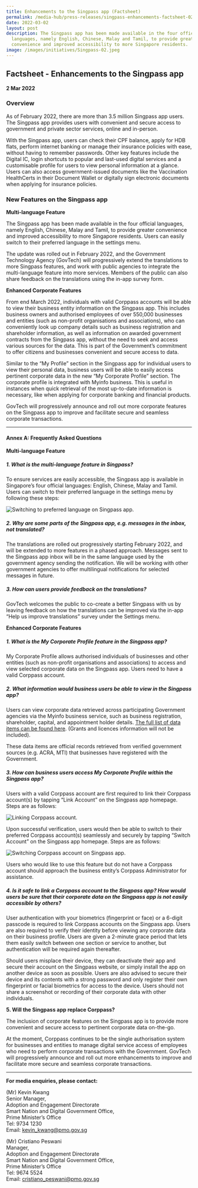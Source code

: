 ```yaml
---
title: Enhancements to the Singpass app (Factsheet)
permalink: /media-hub/press-releases/singpass-enhancements-factsheet-02032022/
date: 2022-03-02
layout: post
description: The Singpass app has been made available in the four official
  languages, namely English, Chinese, Malay and Tamil, to provide greater
  convenience and improved accessibility to more Singapore residents.
image: /images/initiatives/Singpass-02.jpeg
---
```


## Factsheet - Enhancements to the Singpass app

**2 Mar 2022**

### Overview

As of February 2022, there are more than 3.5 million Singpass app users. The Singpass app provides users with convenient and secure access to government and private sector services, online and in-person.

With the Singpass app, users can check their CPF balance, apply for HDB flats, perform internet banking or manage their insurance policies with ease, without having to remember passwords. Other key features include the Digital IC, login shortcuts to popular and last-used digital services and a customisable profile for users to view personal information at a glance. Users can also access government-issued documents like the Vaccination HealthCerts in their Document Wallet or digitally sign electronic documents when applying for insurance policies.

### New Features on the Singpass app 

**Multi-language Feature**

The Singpass app has been made available in the four official languages, namely English, Chinese, Malay and Tamil, to provide greater convenience and improved accessibility to more Singapore residents. Users can easily switch to their preferred language in the settings menu.

The update was rolled out in February 2022, and the Government Technology Agency (GovTech) will progressively extend the translations to more Singpass features, and work with public agencies to integrate the multi-language feature into more services. Members of the public can also share feedback on the translations using the in-app survey form.

**Enhanced Corporate Features**

From end March 2022, individuals with valid Corppass accounts will be able to view their business entity information on the Singpass app. This includes business owners and authorised employees of over 550,000 businesses and entities (such as non-profit organisations and associations), who can conveniently look up company details such as business registration and shareholder information, as well as information on awarded government contracts from the Singpass app, without the need to seek and access various sources for the data. This is part of the Government’s commitment to offer citizens and businesses convenient and secure access to data.

Similar to the “My Profile” section in the Singpass app for individual users to view their personal data, business users will be able to easily access pertinent corporate data in the new “My Corporate Profile” section. The corporate profile is integrated with Myinfo business. This is useful in instances when quick retrieval of the most up-to-date information is necessary, like when applying for corporate banking and financial products.

GovTech will progressively announce and roll out more corporate features on the Singpass app to improve and facilitate secure and seamless corporate transactions.

_______

#### Annex A: Frequently Asked Questions

**Multi-language Feature**

##### 1. What is the multi-language feature in Singpass?

To ensure services are easily accessible, the Singpass app is available in Singapore’s four official languages: English, Chinese, Malay and Tamil. Users can switch to their preferred language in the settings menu by following these steps:

![Switching to preferred language on Singpass app.](/images/media-hub/press-release/2022/switch-to-preferred-language-on-singpass-app.jpg)

##### 2. Why are some parts of the Singpass app, e.g. messages in the inbox, not translated?

The translations are rolled out progressively starting February 2022, and will be extended to more features in a phased approach.
Messages sent to the Singpass app inbox will be in the same language used by the government agency sending the notification. We will be working with other government agencies to offer multilingual notifications for selected messages in future.

##### 3. How can users provide feedback on the translations?

GovTech welcomes the public to co-create a better Singpass with us by leaving feedback on how the translations can be improved via the in-app “Help us improve translations” survey under the Settings menu.

**Enhanced Corporate Features**

##### 1. What is the My Corporate Profile feature in the Singpass app?

My Corporate Profile allows authorised individuals of businesses and other entities (such as non-profit organisations and associations) to access and view selected corporate data on the Singpass app. Users need to have a valid Corppass account.

##### 2. What information would business users be able to view in the Singpass app?

Users can view corporate data retrieved across participating Government agencies via the Myinfo business service, such as business registration, shareholder, capital, and appointment holder details. [The full list of data items can be found here](https://www.singpass.gov.sg/myinfobusiness/data-items). (Grants and licences information will not be included).

These data items are official records retrieved from verified government sources (e.g. ACRA, MTI) that businesses have registered with the Government.

##### 3. How can business users access My Corporate Profile within the Singpass app?

Users with a valid Corppass account are first required to link their Corppass account(s) by tapping “Link Account” on the Singpass app homepage. Steps are as follows:

![Linking Corppass account.](/images/media-hub/press-release/2022/linking-corppass-account.jpg)

Upon successful verification, users would then be able to switch to their preferred Corppass account(s) seamlessly and securely by tapping “Switch Account” on the Singpass app homepage. Steps are as follows:

![Switching Corppass account on Singpass app.](/images/media-hub/press-release/2022/switching-corppass-account-on-singpass-app.jpg)

Users who would like to use this feature but do not have a Corppass account should approach the business entity’s Corppass Administrator for assistance.

##### 4. Is it safe to link a Corppass account to the Singpass app? How would users be sure that their corporate data on the Singpass app is not easily accessible by others?

User authentication with your biometrics (fingerprint or face) or a 6-digit passcode is required to link Corppass accounts on the Singpass app. Users are also required to verify their identity before viewing any corporate data on their business profile.
Users are given a 2-minute grace period that lets them easily switch between one section or service to another, but authentication will be required again thereafter.

Should users misplace their device, they can deactivate their app and secure their account on the Singpass website, or simply install the app on another device as soon as possible.
Users are also advised to secure their device and its contents with a strong password and only register their own fingerprint or facial biometrics for access to the device. Users should not share a screenshot or recording of their corporate data with other individuals.

**5. Will the Singpass app replace Corppass?**

The inclusion of corporate features on the Singpass app is to provide more convenient and secure access to pertinent corporate data on-the-go.

At the moment, Corppass continues to be the single authorisation system for businesses and entities to manage digital service access of employees who need to perform corporate transactions with the Government. GovTech will progressively announce and roll out more enhancements to improve and facilitate more secure and seamless corporate transactions.

_______

**For media enquiries, please contact:**

(Mr) Kevin Kwang<br>
Senior Manager,<br>
Adoption and Engagement Directorate<br>
Smart Nation and Digital Government Office, <br>
Prime Minister’s Office<br>
Tel: 9734 1230<br>
Email: [kevin_kwang@pmo.gov.sg](mailto:kevin_kwang@pmo.gov.sg)

(Mr) Cristiano Peswani<br>
Manager, <br>
Adoption and Engagement Directorate<br>
Smart Nation and Digital Government Office, <br>
Prime Minister’s Office<br>
Tel: 9674 5524<br>
Email: [cristiano_peswani@pmo.gov.sg](mailto:cristiano_peswani@pmo.gov.sg)